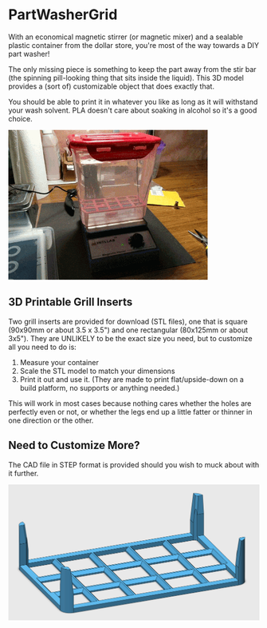 # PartWasherGrid
With an economical magnetic stirrer (or magnetic mixer) and a sealable plastic container from the dollar store, you're most of the way towards a DIY part washer!

The only missing piece is something to keep the part away from the stir bar (the spinning pill-looking thing that sits inside the liquid). This 3D model provides a (sort of) customizable object that does exactly that.

You should be able to print it in whatever you like as long as it will withstand your wash solvent.  PLA doesn't care about soaking in alcohol so it's a good choice.

![DIY Part Washer](https://github.com/DPHAD/PartWasherGrid/blob/master/Magnetic%20Stirrer%20Part%20Washer%20Animation%20Small.gif)

## 3D Printable Grill Inserts 
Two grill inserts are provided for download (STL files), one that is square (90x90mm or about 3.5 x 3.5") and one rectangular (80x125mm or about 3x5").
They are UNLIKELY to be the exact size you need, but to customize all you need to do is:
1) Measure your container
2) Scale the STL model to match your dimensions
3) Print it out and use it. (They are made to print flat/upside-down on a build platform, no supports or anything needed.)

This will work in most cases because nothing cares whether the holes are perfectly even or not, or whether the legs end up  a little fatter or thinner in one direction or the other.

## Need to Customize More?
The CAD file in STEP format is provided should you wish to muck about with it further.

![Part Washer Grid](https://github.com/DPHAD/PartWasherGrid/blob/master/Part%20Washer%20Grid.png)
